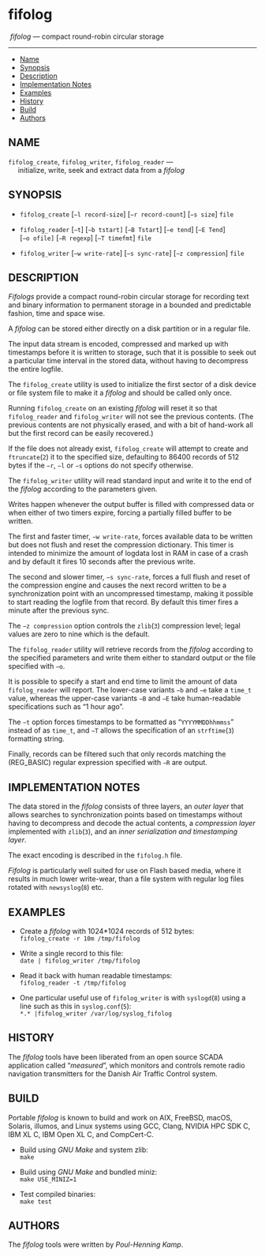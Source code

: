 <!-- SPDX-License-Identifier: BSD-2-Clause -->
<!-- Copyright (c) 2005-2008 Poul-Henning Kamp -->
<!-- Copyright (c) 2023 Jeffrey H. Johnson <trnsz@pobox.com> -->
# fifolog

&nbsp;*fifolog* — compact round-robin circular storage

---

<!-- toc -->

- [Name](#name)
- [Synopsis](#synopsis)
- [Description](#description)
- [Implementation Notes](#implementation-notes)
- [Examples](#examples)
- [History](#history)
- [Build](#build)
- [Authors](#authors)

<!-- tocstop -->

## NAME

`fifolog_create`, `fifolog_writer`, `fifolog_reader` — <br>
&nbsp;&nbsp;&nbsp;&nbsp; initialize, write, seek
and extract data from a *fifolog*

## SYNOPSIS

* `fifolog_create` [`−l record-size`] [`−r record-count`]
  [`−s size`] `file`

* `fifolog_reader` [`−t`] [`−b tstart]` [`−B Tstart`] [`−e tend`]
  [`−E Tend`] [`−o ofile]` [`−R regexp`] [`−T timefmt`] `file`

* `fifolog_writer` [`−w write-rate`] [`−s sync-rate`]
  [`−z compression`] `file`

## DESCRIPTION

*Fifologs* provide a compact round-robin circular storage for recording
text and binary information to permanent storage in a bounded and
predictable fashion, time and space wise.

A *fifolog* can be stored either directly on a disk partition or in a
regular file.

The input data stream is encoded, compressed and marked up with
timestamps before it is written to storage, such that it is possible
to seek out a particular time interval in the stored data, without
having to decompress the entire logfile.

The `fifolog_create` utility is used to initialize the first sector of
a disk device or file system file to make it a *fifolog* and should be
called only once.

Running `fifolog_create` on an existing *fifolog* will reset it so
that `fifolog_reader` and `fifolog_writer` will not see the previous
contents. (The previous contents are not physically erased, and with
a bit of hand-work all but the first record can be easily recovered.)

If the file does not already exist, `fifolog_create` will attempt
to create and `ftruncate`(`2`) it to the specified size, defaulting to
86400 records of 512 bytes if the `−r`, `−l` or `−s` options do not
specify otherwise.

The `fifolog_writer` utility will read standard input and write it to
the end of the *fifolog* according to the parameters given.

Writes happen whenever the output buffer is filled with compressed
data or when either of two timers expire, forcing a partially filled
buffer to be written.

The first and faster timer, `−w write-rate`, forces available
data to be written but does not flush and reset the compression
dictionary. This timer is intended to minimize the amount of logdata
lost in RAM in case of a crash and by default it fires 10 seconds
after the previous write.

The second and slower timer, `−s sync-rate`, forces a full flush and
reset of the compression engine and causes the next record written
to be a synchronization point with an uncompressed timestamp, making
it possible to start reading the logfile from that record. By default
this timer fires a minute after the previous sync.

The `−z compression` option controls the `zlib`(`3`) compression level;
legal values are zero to nine which is the default.

The `fifolog_reader` utility will retrieve records from the *fifolog*
according to the specified parameters and write them either to
standard output or the file specified with `−o`.

It is possible to specify a start and end time to limit the amount
of data `fifolog_reader` will report.  The lower-case variants `−b`
and `−e` take a `time_t` value, whereas the upper-case variants `−B`
and `−E` take human-readable specifications such as “1 hour ago”.

The `−t` option forces timestamps to be formatted as
“`YYYYMMDDhhmmss`” instead of as `time_t`, and `−T` allows the
specification of an `strftime`(`3`) formatting string.

Finally, records can be filtered such that only records matching the
(REG_BASIC) regular expression specified with `−R` are output.

## IMPLEMENTATION NOTES

The data stored in the *fifolog* consists of three layers, an
*outer layer* that allows searches to synchronization points based
on timestamps without having to decompress and decode the actual
contents, a *compression layer* implemented with `zlib`(`3`), and an
*inner serialization and timestamping layer*.

The exact encoding is described in the `fifolog.h` file.

*Fifolog* is particularly well suited for use on Flash based media,
where it results in much lower write-wear, than a file system with
regular log files rotated with `newsyslog`(`8`) etc.

## EXAMPLES

* Create a *fifolog* with 1024*1024 records of 512 bytes:<br>
  `fifolog_create -r 10m /tmp/fifolog`

* Write a single record to this file:<br>
  `date | fifolog_writer /tmp/fifolog`

* Read it back with human readable timestamps:<br>
  `fifolog_reader -t /tmp/fifolog`

* One particular useful use of `fifolog_writer` is with `syslogd`(`8`)
  using a line such as this in `syslog.conf`(`5`):<br>
  `*.* |fifolog_writer /var/log/syslog_fifolog`

## HISTORY

The *fifolog* tools have been liberated from an open source SCADA
application called “*measured*”, which monitors and controls
remote radio navigation transmitters for the Danish Air Traffic
Control system.

## BUILD

Portable *fifolog* is known to build and work on AIX, FreeBSD, macOS,
Solaris, illumos, and Linux systems using GCC, Clang, NVIDIA HPC SDK C,
IBM XL C, IBM Open XL C, and CompCert-C.

* Build using *GNU Make* and system zlib:<br>
  `make`

* Build using *GNU Make* and bundled miniz:<br>
  `make USE_MINIZ=1`

* Test compiled binaries:<br>
  `make test`

## AUTHORS

The *fifolog* tools were written by *Poul-Henning Kamp*.
